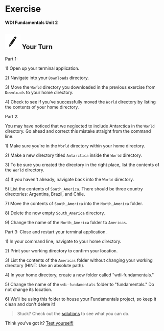 # Exercise

**WDI Fundamentals Unit 2**

## ![Your Turn](../../.gitbook/assets/exercise.png) Your Turn

Part 1:

1\) Open up your terminal application.

2\) Navigate into your `Downloads` directory.

3\) Move the `World` directory you downloaded in the previous exercise from `Downloads` to your home directory.

4\) Check to see if you've successfully moved the `World` directory by listing the contents of your home directory.

Part 2:

You may have noticed that we neglected to include Antarctica in the `World` directory. Go ahead and correct this mistake straight from the command line:

1\) Make sure you're in the `World` directory within your home directory.

2\) Make a new directory titled `Antarctica` inside the `World` directory.

3\) To be sure you created the directory in the right place, list the contents of the `World` directory.

4\) If you haven't already, navigate back into the `World` directory.

5\) List the contents of `South_America`. There should be three country directories: Argentina, Brazil, and Chile.

7\) Move the contents of `South_America` into the `North_America` folder.

8\) Delete the now empty `South_America` directory.

9\) Change the name of the `North_America` folder to `Americas`.

Part 3: Close and restart your terminal application.

1\) In your command line, navigate to your home directory.

2\) Print your working directory to confirm your location.

3\) List the contents of the `Americas` folder without changing your working directory \(HINT: Use an absolute path\).

4\) In your home directory, create a new folder called "wdi-fundamentals."

5\) Change the name of the `wdi-fundamentals` folder to "fundamentals." Do not change its location.

6\) We'll be using this folder to house your Fundamentals project, so keep it clean and don't delete it!

> Stuck? Check out the [solutions](../../exercise-solutions.md#controlling-files-with-command-line) to see what you can do.

Think you've got it? [Test yourself!](../developer-tools-quiz-a.md)

